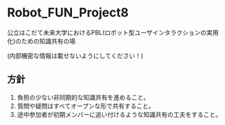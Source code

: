 # Robot_FUN_Project8
公立はこだて未来大学におけるPBL(ロボット型ユーザインタラクションの実用化)のための知識共有の場

(内部機密な情報は載せないようにしてください！)

## 方針
1. 負担の少ない非同期的な知識共有を進めること。
2. 質問や疑問はすべてオープンな形で共有すること。
3. 途中参加者が初期メンバーに追い付けるような知識共有の工夫をすること。
